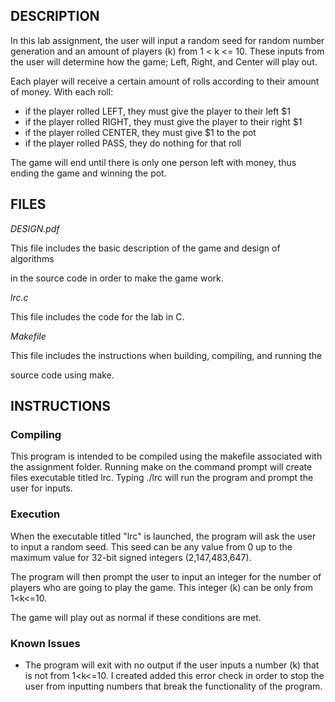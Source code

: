 ## **DESCRIPTION**

In this lab assignment, the user will input a random seed for random number generation and an amount of players (k) from 1 < k <= 10. These inputs from the user will determine how the game; Left, Right, and Center will play out.

Each player will receive a certain amount of rolls according to their amount of money. With each roll:

- if the player rolled LEFT, they must give the player to their left $1
- if the player rolled RIGHT, they must give the player to their right $1
- if the player rolled CENTER, they must give $1 to the pot
- if the player rolled PASS, they do nothing for that roll

The game will end until there is only one person left with money, thus ending the game and winning the pot.

## **FILES**

*DESIGN.pdf*

This file includes the basic description of the game and design of algorithms

in the source code in order to make the game work.

*lrc.c*

This file includes the code for the lab in C.

*Makefile*

This file includes the instructions when building, compiling, and running the

source code using make.

## **INSTRUCTIONS**

### Compiling

This program is intended to be compiled using the makefile associated with the assignment folder. Running make on the command prompt will create files executable titled lrc. Typing ./lrc will run the program and prompt the user for inputs.

### Execution

When the executable titled "lrc" is launched, the program will ask the user to input a random seed. This seed can be any value from 0 up to the maximum value for 32-bit signed integers (2,147,483,647).

The program will then prompt the user to input an integer for the number of players who are going to play the game. This integer (k) can be only from 1<k<=10. 

The game will play out as normal if these conditions are met.

### Known Issues

- The program will exit with no output if the user inputs a number (k) that is not from 1<k<=10. I created added this error check in order to stop the user from inputting numbers that break the functionality of the program.